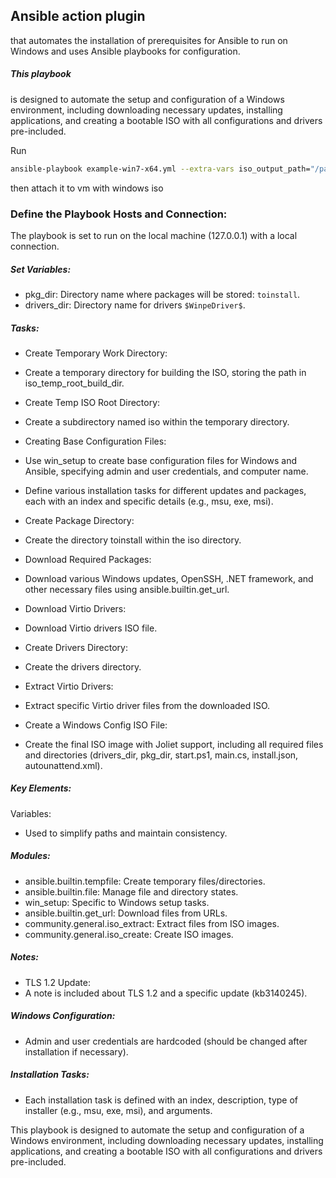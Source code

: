 ## Ansible action plugin
that automates the installation of prerequisites for Ansible to run on Windows and uses Ansible playbooks for configuration.

##### This playbook
is designed to automate the setup and configuration of a Windows environment, including downloading necessary updates, installing applications, and creating a bootable ISO with all configurations and drivers pre-included.

Run </br>
```bash
ansible-playbook example-win7-x64.yml --extra-vars iso_output_path="/path/to/config.iso"
```
then attach it to vm with windows iso

### Define the Playbook Hosts and Connection:
The playbook is set to run on the local machine (127.0.0.1) with a local connection.</br>
 ##### Set Variables:</br>
 - pkg_dir: Directory name where packages will be stored: `toinstall`.</br>
 - drivers_dir: Directory name for drivers `$WinpeDriver$`.</br>
##### Tasks:</br>
- Create Temporary Work Directory:

- Create a temporary directory for building the ISO, storing the path in iso_temp_root_build_dir.</br>
- Create Temp ISO Root Directory:</br>
- Create a subdirectory named iso within the temporary directory.</br>
- Creating Base Configuration Files:</br>
-  Use win_setup to create base configuration files for Windows and Ansible, specifying admin and user credentials, and computer name.</br>
- Define various installation tasks for different updates and packages, each with an index and specific details (e.g., msu, exe, msi).</br>
- Create Package Directory:</br>
-   Create the directory toinstall within the iso directory.</br>
- Download Required Packages:</br>
- Download various Windows updates, OpenSSH, .NET framework, and other necessary files using ansible.builtin.get_url.</br>
- Download Virtio Drivers:</br>
- Download Virtio drivers ISO file.</br>
- Create Drivers Directory:</br>
- Create the drivers directory.</br>
- Extract Virtio Drivers:</br>
- Extract specific Virtio driver files from the downloaded ISO.</br>
- Create a Windows Config ISO File:</br>
- Create the final ISO image with Joliet support, including all required files and directories (drivers_dir, pkg_dir, start.ps1, main.cs, install.json, autounattend.xml). </br>


##### Key Elements:</br>
Variables:
- Used to simplify paths and maintain consistency.</br>
##### Modules:</br>
- ansible.builtin.tempfile: Create temporary files/directories.</br>
- ansible.builtin.file: Manage file and directory states.</br>
- win_setup: Specific to Windows setup tasks.</br>
- ansible.builtin.get_url: Download files from URLs.</br>
- community.general.iso_extract: Extract files from ISO images.</br>
- community.general.iso_create: Create ISO images.</br>


##### Notes:
- TLS 1.2 Update: </br>
- A note is included about TLS 1.2 and a specific update (kb3140245).</br>
##### Windows Configuration:</br>
- Admin and user credentials are hardcoded (should be changed after installation if necessary).</br>
##### Installation Tasks:
- Each installation task is defined with an index, description, type of installer (e.g., msu, exe, msi), and arguments.</br>

This playbook is designed to automate the setup and configuration of a Windows environment, including downloading necessary updates, installing applications, and creating a bootable ISO with all configurations and drivers pre-included.
